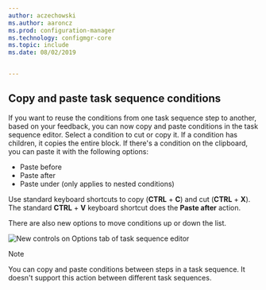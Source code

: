 ```yaml
---
author: aczechowski
ms.author: aaroncz
ms.prod: configuration-manager
ms.technology: configmgr-core
ms.topic: include
ms.date: 08/02/2019


---
```


## <a name="bkmk_tscondition"></a> Copy and paste task sequence conditions

<!-- 4621098 -->
If you want to reuse the conditions from one task sequence step to another, based on your feedback, you can now copy and paste conditions in the task sequence editor. Select a condition to cut or copy it. If a condition has children, it copies the entire block. If there's a condition on the clipboard, you can paste it with the following options:

- Paste before
- Paste after
- Paste under (only applies to nested conditions)

Use standard keyboard shortcuts to copy (**CTRL** + **C**) and cut (**CTRL** + **X**). The standard **CTRL** + **V** keyboard shortcut does the **Paste after** action.

There are also new options to move conditions up or down the list.

![New controls on Options tab of task sequence editor](../../media/4621098-copy-paste-ts-condition.png)

> [!Note]  
> You can copy and paste conditions between steps in a task sequence. It doesn't support this action between different task sequences.
